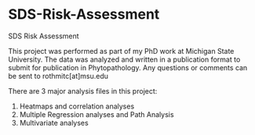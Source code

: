 # SDS-Risk-Assessment
SDS Risk Assessment

This project was performed as part of my PhD work at Michigan State University. The data was analyzed and written in a publication format to submit for publication in Phytopathology.
Any questions or comments can be sent to rothmitc[at]msu.edu

There are 3 major analysis files in this project:
1) Heatmaps and correlation analyses
2) Multiple Regression analyses and Path Analysis
3) Multivariate analyses